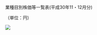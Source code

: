 業種目別株価等一覧表(平成30年11・12月分)

（単位：円）

![](https://www.nta.go.jp/tmp/23a9835d-0eab-495a-b297-e594d93bc02a/images/0fe2e066ffe5c32b695a53cbb5a6af0d39b4391f295f5a53625b4e95900cbc00.jpg)